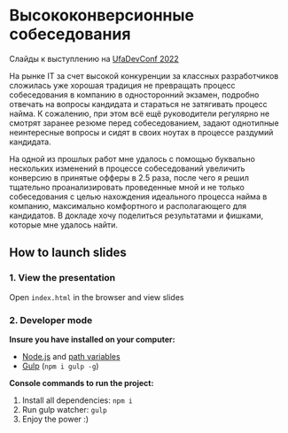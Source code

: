 # Высококонверсионные собеседования

Слайды к выступлению на [UfaDevConf 2022](http://dc.ufacoder.com/#program)

На рынке IT за счет высокой конкуренции за классных разработчиков сложилась уже хорошая традиция не превращать процесс собеседования в компанию в односторонний экзамен, подробно отвечать на вопросы кандидата и стараться не затягивать процесс найма. К сожалению, при этом всё ещё руководители регулярно не смотрят заранее резюме перед собеседованием, задают однотипные неинтересные вопросы и сидят в своих ноутах в процессе раздумий кандидата.

На одной из прошлых работ мне удалось с помощью буквально нескольких изменений в процессе собеседований увеличить конверсию в принятые офферы в 2.5 раза, после чего я решил тщательно проанализировать проведенные мной и не только собеседования с целью нахождения идеального процесса найма в компанию, максимально комфортного и располагающего для кандидатов. В докладе хочу поделиться результатами и фишками, которые мне удалось найти.

## How to launch slides
### 1. View the presentation
Open `index.html` in the browser and view slides

### 2. Developer mode

__Insure you have installed on your computer:__

* [Node.js](https://nodejs.org/en/download/) and [path variables](http://stackoverflow.com/questions/8278143/node-js-how-to-run-node-command-from-any-path)
* [Gulp](http://gulpjs.com/) (`npm i gulp -g`)

__Console commands to run the project:__

1. Install all dependenсies: `npm i`
2. Run gulp watcher: `gulp`
3. Enjoy the power :)
